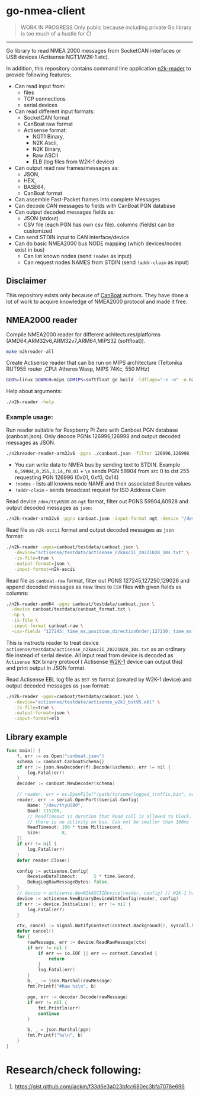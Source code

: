 # go-nmea-client

> WORK IN PROGRESS
> Only public because including private Go library is too much of a hustle for CI

-----

Go library to read NMEA 2000 messages from SocketCAN interfaces or USB devices (Actisense NGT1/W2K-1 etc).

In addition, this repository contains command line application [n2k-reader](./cmd/n2kreader/main.go) to provide
following features:

* Can read input from:
  * files
  * TCP connections
  * serial devices
* Can read different input formats:
  * SocketCAN format
  * CanBoat raw format
  * Actisense format:
      * NGT1 Binary,
      * N2K Ascii,
      * N2K Binary,
      * Raw ASCII
      * ELB (log files from W2K-1 device)
* Can output read raw frames/messages as:
    * JSON,
    * HEX,
    * BASE64,
    * CanBoat format
* Can assemble Fast-Packet frames into complete Messages
* Can decode CAN messages to fields with CanBoat PGN database
* Can output decoded messages fields as: 
  * JSON (stdout)
  * CSV file (each PGN has own csv file). columns (fields) can be customized
* Can send STDIN input to CAN interface/device
* Can do basic NMEA2000 bus NODE mapping (which devices/nodes exist in bus)
    * Can list known nodes (send `!nodes` as input)
    * Can request nodes NAMES from STDIN (send `!addr-claim` as input)

## Disclaimer

This repository exists only because of [CanBoat](https://github.com/canboat/canboat) authors. They have done a lot of
work to acquire knowledge of NMEA2000 protocol and made it free.

## NMEA2000 reader

Compile NMEA2000 reader for different achitectures/platforms (AMD64,ARM32v6,ARM32v7,ARM64,MIPS32 (softfloat)).

```bash
make n2kreader-all
```

Create Actisense reader that can be run on MIPS architecture (Teltonika RUT955 router ,CPU: Atheros Wasp, MIPS 74Kc, 550
MHz)

```bash
GOOS=linux GOARCH=mips GOMIPS=softfloat go build -ldflags="-s -w" -o n2k-reader-mips cmd/n2kreader/main.go
```

Help about arguments:

```bash
./n2k-reader -help
```

### Example usage:

Run reader suitable for Raspberry Pi Zero with Canboat PGN database (canboat.json). Only decode PGNs 126996,126998 and output decoded
messages as JSON.

```bash
./n2kreader-reader-arm32v6 -pgns ./canboat.json -filter 126996,126998 -output-format json
```

* You can write data to NMEA bus by sending text to STDIN. Example `6,59904,0,255,3,14,f0,01` + `\n` sends PGN 59904 from src 0 to dst 255 requesting PGN 126996 (0x01, 0xf0, 0x14)
* `!nodes` - lists all knowns node NAME and their associated Source values
* `!addr-claim` - sends broadcast request for ISO Address Claim

Read device `/dev/ttyUSB0` as `ngt` format, filter out PGNS 59904,60928 and output decoded messages as `json`:
```bash
./n2k-reader-arm32v6 -pgns canboat.json -input-format ngt -device "/dev/ttyUSB0" -filter 59904,60928 -output-format json
```

Read file as `n2k-ascii` format and output decoded messages as `json` format:
```bash 
./n2k-reader -pgns=canboat/testdata/canboat.json \
   -device="actisense/testdata/actisense_n2kascii_20221028_10s.txt" \
   -is-file=true \
   -output-format=json \
   -input-format=n2k-ascii
```

Read file as `canboat-raw` format, filter out PGNS 127245,127250,129026 and append decoded messages as new lines to `CSV` files with given fields as columns:
```bash
./n2k-reader-amd64 -pgns canboat/testdata/canboat.json \
  -device canboat/testdata/canboat_format.txt \
  -np \
  -is-file \
  -input-format canboat-raw \
  -csv-fields "127245:_time_ms,position,directionOrder;127250:_time_ms(100ms),heading;129026:_time_ms,cog,sog"
```

This is instructs reader to treat device `actisense/testdata/actisense_n2kascii_20221028_10s.txt` as an ordinary file
instead
of serial device. All input read from device is decoded as `Actisense N2K` binary protocol (
Actisense [W2K-1](https://actisense.com/products/w2k-1-nmea-2000-wifi-gateway/) device can output this)
and print output in JSON format.


Read Actisense EBL log file as `BST-95` format (created by W2K-1 device) and output decoded messages as `json` format:
```bash 
./n2k-reader -pgns=canboat/testdata/canboat.json \
   -device="actisense/testdata/actisense_w2k1_bst95.ebl" \
   -is-file=true \
   -output-format=json \
   -input-format=elb
```

## Library example

```go
func main() {
	f, err := os.Open("canboat.json")
	schema := canboat.CanboatSchema{}
	if err := json.NewDecoder(f).Decode(&schema); err != nil {
		log.Fatal(err)
	}
	decoder := canboat.NewDecoder(schema)

	// reader, err = os.OpenFile("/path/to/some/logged_traffic.bin", os.O_RDONLY, 0)
	reader, err := serial.OpenPort(&serial.Config{
		Name: "/dev/ttyUSB0",
		Baud: 115200,
		// ReadTimeout is duration that Read call is allowed to block. Device has different timeout for situation when
		// there is no activity on bus. Can not be smaller than 100ms
		ReadTimeout: 100 * time.Millisecond,
		Size:        8,
	})
	if err != nil {
		log.Fatal(err)
	}
	defer reader.Close()

	config := actisense.Config{
		ReceiveDataTimeout:      5 * time.Second,
		DebugLogRawMessageBytes: false,
	}
	// device = actisense.NewN2kASCIIDevice(reader, config) // W2K-1 has support for Actisense N2K Ascii format
	device := actisense.NewBinaryDeviceWithConfig(reader, config)
	if err := device.Initialize(); err != nil {
		log.Fatal(err)
	}

	ctx, cancel := signal.NotifyContext(context.Background(), syscall.SIGINT, syscall.SIGTERM)
	defer cancel()
	for {
		rawMessage, err := device.ReadRawMessage(ctx)
		if err != nil {
			if err == io.EOF || err == context.Canceled {
				return
			}
			log.Fatal(err)
		}
		b, _ := json.Marshal(rawMessage)
		fmt.Printf("#Raw %s\n", b)

		pgn, err := decoder.Decode(rawMessage)
		if err != nil {
			fmt.Println(err)
			continue
		}

		b, _ = json.Marshal(pgn)
		fmt.Printf("%s\n", b)
	}
}
```

# Research/check following:

1. https://gist.github.com/jackm/f33d6e3a023bfcc680ec3bfa7076e696